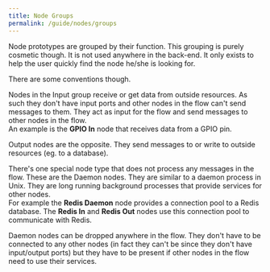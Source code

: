 ```yaml
---
title: Node Groups
permalink: /guide/nodes/groups
---
```


Node prototypes are grouped by their function. This grouping is purely cosmetic though. It is not used anywhere in the back-end. It only exists to help the user quickly find the node he/she is looking for.

There are some conventions though.

Nodes in the Input group receive or get data from outside resources. As such they don't have input ports and other nodes in the flow can't send messages to them. They act as input for the flow and send messages to other nodes in the flow.  
An example is the **GPIO In** node that receives data from a GPIO pin.

Output nodes are the opposite. They send messages to or write to outside resources (eg. to a database).

There's one special node type that does not process any messages in the flow. These are the Daemon nodes. They are similar to a daemon process in Unix. They are long running background processes that provide services for other nodes.  
For example the **Redis Daemon** node provides a connection pool to a Redis database. The **Redis In** and **Redis Out** nodes use this connection pool to communicate with Redis.

Daemon nodes can be dropped anywhere in the flow. They don't have to be connected to any other nodes (in fact they can't be since they don't have input/output ports) but they have to be present if other nodes in the flow need to use their services.


